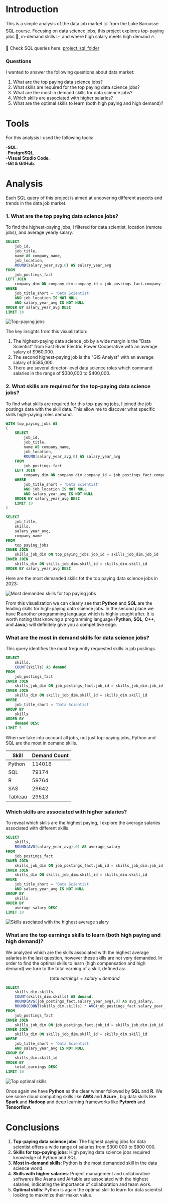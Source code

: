 
# Introduction
This is a simple analysis of the data job market 📊 from the Luke Barousse SQL course. Focusing on data science jobs, this project explores top-paying jobs 💸, in-demand skills 📈 and where high salary meets high demand 🔥.

🔎 Check SQL queries here: [project_sql_folder](/sql_project/)

### Questions
I wanted to answer the following questions about data market:
1. What are the top paying data science jobs?
2. What skills are required for the top paying data science jobs?
3. What are the most in demand skills for data science jobs?
4. Which skills are associated with higher salaries?
5. What are the optimal skills to learn (both high paying and high demand)?

# Tools

For this analysis I used the following tools:

-**SQL**.\
-**PostgreSQL**.\
-**Visual Studio Code**.\
-**Git & GitHub**.

# Analysis
Each SQL query of this project is aimed at uncovering different aspects and trends in the data job market.

### 1. What are the top paying data science jobs?
To find the highest-paying jobs, I filtered for data scientist, location (remote jobs), and average yearly salary.

```sql
SELECT
    job_id, 
    job_title,
    name AS company_name,
    job_location,
    ROUND(salary_year_avg,0) AS salary_year_avg
FROM 
    job_postings_fact
LEFT JOIN 
    company_dim ON company_dim.company_id = job_postings_fact.company_id
WHERE 
    job_title_short = 'Data Scientist'
    AND job_location IS NOT NULL
    AND salary_year_avg IS NOT NULL
ORDER BY salary_year_avg DESC
LIMIT 10
```
![Top-paying jobs](/assets/query1.png)

The key insights from this visualization:

1. The highest-paying data science job by a wide margin is the "Data Scientist" from East River Electric Power Cooperative with an average salary of $960,000.
2. The second highest-paying job is the "GIS Analyst" with an average salary of $585,000.
3. There are several director-level data science roles which command salaries in the range of $300,000 to $400,000.

### 2. What skills are required for the top-paying data science jobs?
To find what skills are required for this top-paying jobs, I joined the job postings data with the skill data. This allow me to discover what specific skills high-paying roles demand.

```sql
WITH top_paying_jobs AS 
(
    SELECT
        job_id, 
        job_title,
        name AS company_name,
        job_location,
        ROUND(salary_year_avg,0) AS salary_year_avg
    FROM 
        job_postings_fact
    LEFT JOIN 
        company_dim ON company_dim.company_id = job_postings_fact.company_id
    WHERE 
        job_title_short = 'Data Scientist'
        AND job_location IS NOT NULL
        AND salary_year_avg IS NOT NULL
    ORDER BY salary_year_avg DESC
    LIMIT 10    
)

SELECT
    job_title,
    skills,
    salary_year_avg,
    company_name
FROM 
    top_paying_jobs
INNER JOIN 
    skills_job_dim ON top_paying_jobs.job_id = skills_job_dim.job_id
INNER JOIN 
    skills_dim ON skills_job_dim.skill_id = skills_dim.skill_id
ORDER BY salary_year_avg DESC
```
Here are the most demanded skills fot the top paying data science jobs in 2023:

![Most demanded skills for top paying jobs](/assets/query2.png)

From this visualization we can clearly see that **Python** and **SQL** are the leading skills for high-paying data science jobs. In the second place we have **R** another programming language which is highly sought after. It is worth noting that knowing a programming language (**Python**, **SQL**, **C++**, and **Java**,) will definitely give you a competitive edge.

### What are the most in demand skills for data science jobs?

This query identifies the most frequently requested skills in job postings.

```sql
SELECT
    skills,
    COUNT(skills) AS demand
FROM 
    job_postings_fact
INNER JOIN 
    skills_job_dim ON job_postings_fact.job_id = skills_job_dim.job_id
INNER JOIN 
    skills_dim ON skills_job_dim.skill_id = skills_dim.skill_id
WHERE
    job_title_short = 'Data Scientist'
GROUP BY
    skills
ORDER BY
    demand DESC
LIMIT 5
```
When we take into account all jobs, not just top-paying jobs, Python and SQL are the most in demand skills.

| Skill | Demand Count |
|-------|--------------|
| Python | 114016 |
| SQL | 79174 |
| R | 59764 |
| SAS | 29642 |
| Tableau | 29513 |

### Which skills are associated with higher salaries?
To reveal which skills are the highest paying, I explore the average salaries associated with different skills.

```sql
SELECT
    skills,
    ROUND(AVG(salary_year_avg),0) AS average_salary
FROM 
    job_postings_fact
INNER JOIN 
    skills_job_dim ON job_postings_fact.job_id = skills_job_dim.job_id
INNER JOIN 
    skills_dim ON skills_job_dim.skill_id = skills_dim.skill_id
WHERE
    job_title_short = 'Data Scientist'
    AND salary_year_avg IS NOT NULL
GROUP BY
    skills
ORDER BY
    average_salary DESC
LIMIT 10
```
![Skills asociated with the highest average salary](/assets/query4.png)

### What are the top earnings skills to learn (both high paying and high demand)?

We analyzed which are the skills associated with the highest average salaries in the last question, however these skills are not very demanded. In order to find the optimal skills to learn (high compensation and high demand) we turn to the total earning of a skill, defined as:

$$total \: earnings = salary \times demand$$

```sql
SELECT
    skills_dim.skills,
    COUNT(skills_dim.skills) AS demand,
    ROUND(AVG(job_postings_fact.salary_year_avg),0) AS avg_salary,
    ROUND(COUNT(skills_dim.skills) * AVG(job_postings_fact.salary_year_avg),0) AS total_earnings
FROM
    job_postings_fact
INNER JOIN
    skills_job_dim ON job_postings_fact.job_id = skills_job_dim.job_id
INNER JOIN 
    skills_dim ON skills_job_dim.skill_id = skills_dim.skill_id
WHERE
    job_title_short = 'Data Scientist'
    AND salary_year_avg IS NOT NULL
GROUP BY
    skills_dim.skill_id
ORDER BY
    total_earnings DESC
LIMIT 10
```
![Top optimal skills](/assets/query5.png)

Once again we have **Python** as the clear winner followed by **SQL** and **R**. We see some cloud computing skills like **AWS** and **Azure** , big data skills like **Spark** and **Hadoop** and deep learning frameworks like **Pytorch** and **Tensorflow**.

# Conclusions

1. **Top-paying data science jobs**: The highest paying jobs for data scientist offers a wide range of salaries from $300 000 to $900 000.
2. **Skills for top-paying jobs**: High paying data science jobs required knowledge of Python and SQL.
3. **Most in-demand skills**: Python is the most demanded skill in the data science world.
4. **Skills with higher salaries**: Project management and collaborative softwares like Asana and Airtable are associated with the highest salaries, indicating the importance of collaboration and team work.
5. **Optimal skills**: Python is again the optimal skill to learn for data scientist looking to maximize their maket value.
